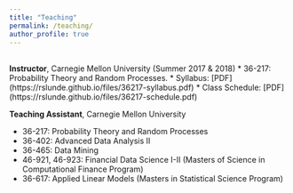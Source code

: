 ```yaml
---
title: "Teaching"
permalink: /teaching/
author_profile: true
---
```

<br>
<b>Instructor</b>, Carnegie Mellon University (Summer 2017 & 2018)
* 36-217: Probability Theory and Random Processes.
    * Syllabus: [PDF](https://rslunde.github.io/files/36217-syllabus.pdf) 
    * Class Schedule: [PDF](https://rslunde.github.io/files/36217-schedule.pdf)

<b>Teaching Assistant</b>, Carnegie Mellon University
* 36-217: Probability Theory and Random Processes
* 36-402: Advanced Data Analysis II
* 36-465: Data Mining
* 46-921, 46-923: Financial Data Science I-II (Masters of Science in Computational Finance Program)
* 36-617: Applied Linear Models (Masters in Statistical Science Program)

